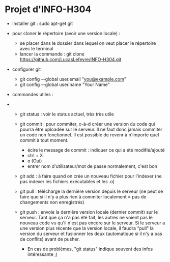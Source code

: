 # Projet d'INFO-H304
- installer git : sudo apt-get git

- pour cloner le répertoire (avoir une version locale)  : 
	* se placer dans le dossier dans lequel on veut placer le répertoire avec le terminal
	* lancer la commande : git clone https://github.com/LucasLefevre/INFO-H304.git

- configurer git
	* git config --global user.email "you@example.com"
	* git config --global user.name "Your Name"


- commandes utiles : 
- 
	* git status : voir le status actuel, très très utile

	* git commit : pour commiter, c-à-d créer une version du code qui pourra être uploadée sur le serveur.  Il ne faut donc jamais      commiter un code non fonctionnel.  Il est possible de revenr à n'importe quel commit à tout moment.
		-  écire le message de commit : indiquer ce qui a été modifié/ajouté
		-  ctrl + X
		-  o (Oui)
		-  entrer nom d'utilisateur/mot de passe
		normalement, c'est bon
		
	* git add <fichier> : à faire quand on crée un nouveau fichier pour l'indexer (ne pas indexer les fichiers exécutables et les .o)
	
	* git pull : télécharge la dernière version depuis le serveur (ne peut se faire que si il n'y a plus rien à commiter localement = pas de changements non enregistrés)
	
	* git push : envoie la dernière version locale (dernier commit) sur le serveur. Tant que ça n'a pas été fait, les autres ne voient pas le nouveau code vu qu'il n'est pas encore sur le serveur.  Si le serveur a une version plus récente que la version locale, il faudra "pull" la version du serveur et fusionner les deux (automatique si il n'y a pas de conflits) avant de pusher.
	
		- En cas de problèmes, "git status" indique souvent des infos intéressante ;)
